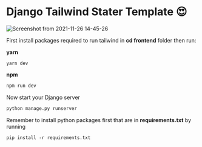 # Django Tailwind Stater Template 😍
![Screenshot from 2021-11-26 14-45-26](https://user-images.githubusercontent.com/30210556/143576646-2824a23b-a30f-45ec-b609-3e2517f87513.png)


First install packages required to run tailwind in <b>cd frontend</b> folder then run:

<b>yarn</b>
```
yarn dev 
```
<b>npm</b>
```sh
npm run dev
```

Now start your Django server

```bash
python manage.py runserver
```

Remember to install python packages first that are in <b>requirements.txt</b> by running

```
pip install -r requirements.txt
```
